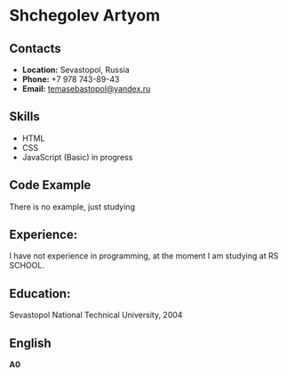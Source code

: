 # **Shchegolev Artyom**

## **Contacts**

- **Location:** Sevastopol, Russia
- **Phone:** +7 978 743-89-43
- **Email:** <temasebastopol@yandex.ru>
## **Skills**
- HTML
- CSS
- JavaScript (Basic) in progress
## **Code Example**
 There is no example, just studying
## **Experience:**
 I have not experience in programming, at the moment I am studying at RS SCHOOL.
## **Education:**
 Sevastopol National Technical University,  2004
## **English**

**A0**
